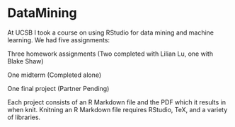 # DataMining
At UCSB I took a course on using RStudio for data mining and machine learning. We had five assignments:

Three homework assignments (Two completed with Lilian Lu, one with Blake Shaw)

One midterm (Completed alone) 

One final project (Partner Pending)

Each project consists of an R Markdown file and the PDF which it results in when knit. 
Knitning an R Markdown file requires RStudio, TeX, and a variety of libraries.
